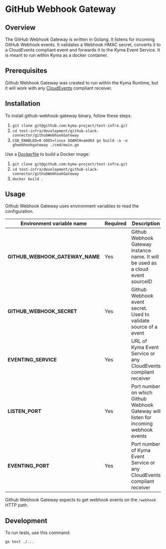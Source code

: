# GitHub Webhook Gateway

## Overview

The GitHub Webhook Gateway is written in Golang. It listens for incoming GitHub Webhook events. It validates a Webhook HMAC secret, converts it to a CloudEvents compliant event and forwards it to the Kyma Event Service. It is meant to run within Kyma as a docker container.

## Prerequisites

Github Webhook Gateway was created to run within the Kyma Runtime, but it will work with any [CloudEvents](https://github.com/cloudevents/spec/blob/v1.0/spec.md) compliant receiver.


## Installation

To install github-webhook-gateway binary, follow these steps:

1. `git clone git@github.com:kyma-project/test-infra.git`
2. `cd test-infra/development/github-slack-connector/githubWebhookGateway`
3. `CGO_ENABLED=0 GOOS=linux GOARCH=amd64 go build -a -o ghwebhookgateway ./cmd/main.go`

Use a [Dockerfile](Dockerfile) to build a Docker image:

1. `git clone git@github.com:kyma-project/test-infra.git`
2. `cd test-infra/development/github-slack-connector/githubWebhookGateway`
3. `docker build .`

## Usage

Github Webhook Gateway uses environment variables to read the configuration.

| Environment variable name | Required | Description |
|----------------|----------|-------------|
| **GITHUB_WEBHOOK_GATEWAY_NAME** | Yes | Github Webhook Gateway instance name. It will be used as a cloud event sourceID |
| **GITHUB_WEBHOOK_SECRET** | Yes | Github Webhook event secret. Used to validate source of a event |
| **EVENTING_SERVICE** | Yes | URL of Kyma Event Service or any CloudEvents compliant receiver |
| **LISTEN_PORT** | Yes | Port number on which Github Webhook Gateway will listen for incoming webhook events |
| **EVENTING_PORT** | Yes | Port number of Kyma Event Service or any CloudEvents compliant receiver |

Github Webhook Gateway expects to get webhook events on the `/webhook` HTTP path.

## Development

To run tests, use this command:

`go test ./...`
